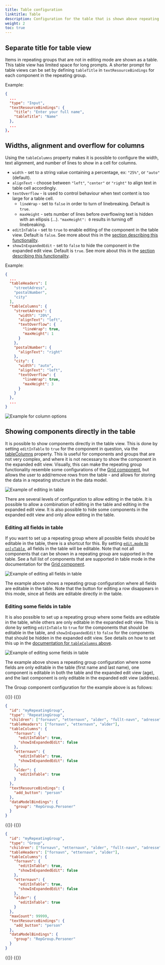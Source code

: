 ```yaml
---
title: Table configuration
linktitle: Table
description: Configuration for the table that is shown above repeating groups
weight: 2
toc: true
---
```


## Separate title for table view

Items in repeating groups that are not in editing mode are shown as a table. This table view has limited space for long prompts. A shorter prompt for table views can be set by defining `tableTitle` in `textResourceBindings` for each component in the repeating group.

Example:

```json
{
  ...
  "type": "Input",
  "textResourceBindings": {
    "title": "Enter your full name",
    "tableTitle": "Name"
  },
  ...
},
```

## Widths, alignment and overflow for columns

Using the `tableColumns` property makes it is possible to configure the width, text alignment, and number of lines to show in a cell for columns.

- `width` - set to a string value containing a percentage, ex: `"25%"`, or `"auto"` (default).
- `alignText` - choose between `"left"`, `"center"` or `"right"` to align text in table cell accordingly.
- `textOverflow` - is used to control behaviour when text content is too large for a table cell.
    - `lineWrap` - set to `false` in order to turn of linebreaking. Default is `true`.
    - `maxHeight` - sets number of lines before overflowing text is hidden with an ellipsis (...). `"maxHeight": 0` results in turning off linebreaking.
- `editInTable` - set to `true` to enable editing of the component in the table view. Default is `false`. See more about this in the [section describing this functionality](#showing-components-directly-in-the-table).
- `showInExpandedEdit` - set to `false` to hide the component in the expanded edit view. Default is `true`. See more about this in the [section describing this functionality](#showing-components-directly-in-the-table).

Example:

```json
{
  ...
  "tableHeaders": [
    "streetAdress",
    "postalNumber",
    "city"
  ],
  "tableColumns": {
    "streetAdress": {
      "width": "20%",
      "alignText": "left",
      "textOverflow": {
        "lineWrap": true, 
        "maxHeight": 1
      }
    },
    "postalNumber": {
      "alignText": "right"
    },
    "city": {
      "width": "auto",
      "alignText": "left",
      "textOverflow": {
        "lineWrap": true,
        "maxHeight": 3
      }
    }
  },
  ...
}
```

![Example for column options](column-options-example.png "Example for column options")

## Showing components directly in the table

It is possible to show components directly in the table view. This is done by setting `editInTable` to `true` for the
component in question, via the [tableColumns](#widths-alignment-and-overflow-for-columns) property. This is useful for
components and groups that are not very complex, and where it is not necessary to show the component in the expanded edit view.
Visually, this can make the repeating group functionality resemble some configurations of
the [Grid component](../../../../components/grid), but allows the user to add/remove rows from the table - and allows
for storing the data in a repeating structure in the data model.

![Example of editing in table](components-in-table.png "Example of editing in table")

There are several levels of configuration to allow editing in the table. It is possible to allow a combination of
editing in the table and editing in the expanded edit view. It is also possible to hide some components in the expanded
edit view and only allow editing in the table.

### Editing all fields in table
If you want to set up a repeating group where all possible fields should be editable in the table, there is a shortcut
for this. By setting [`edit.mode` to `onlyTable`](../edit#mode), all fields in the table will be editable. Note that not
all components that can be shown in a repeating group are supported in the table. See a full list of components that are
supported in table mode in the documentation for the [Grid component](../../../../components/grid).

![Example of editing all fields in table](only-editing-in-table.gif "Example")

The example above shows a repeating group configuration where all fields are editable in the table. Note that the
button for editing a row disappears in this mode, since all fields are editable directly in the table.

### Editing some fields in table
It is also possible to set up a repeating group where some fields are editable in the table, while others are only
editable in the expanded edit view. This is done by setting `editInTable` to `true` for the components that should be
editable in the table, and `showInExpandedEdit` to `false` for the components that should be hidden in the expanded
edit view. See details on how to set this up in
the [documentation for `tableColumns` above](#widths-alignment-and-overflow-for-columns).

![Example of editing some fields in table](mixed-editing.gif "Example")

The example above shows a repeating group configuration where some fields are only editable in the
table (first name and last name), one component is editable in both the table and the expanded edit view (age), and
the last component is only editable in the expanded edit view (address).

The Group component configuration for the example above is as follows:

{{<content-version-selector classes="border-box">}}
{{<content-version-container version-label="v4 (App Frontend)">}}

```json
{
  "id": "myRepeatingGroup",
  "type": "RepeatingGroup",
  "children": ["fornavn", "etternavn", "alder", "fullt-navn", "adresse"],
  "tableHeaders": ["fornavn", "etternavn", "alder"],
  "tableColumns": {
    "fornavn": {
      "editInTable": true,
      "showInExpandedEdit": false
    },
    "etternavn": {
      "editInTable": true,
      "showInExpandedEdit": false
    },
    "alder": {
      "editInTable": true
    }
  },
  "textResourceBindings": {
    "add_button": "person"
  },
  "dataModelBindings": {
    "group": "RepGroup.Personer"
  }
}
```

{{</content-version-container >}}
{{<content-version-container version-label="v3 (App Frontend)">}}

```json
{
  "id": "myRepeatingGroup",
  "type": "Group",
  "children": ["fornavn", "etternavn", "alder", "fullt-navn", "adresse"],
  "tableHeaders": ["fornavn", "etternavn", "alder"],
  "tableColumns": {
    "fornavn": {
      "editInTable": true,
      "showInExpandedEdit": false
    },
    "etternavn": {
      "editInTable": true,
      "showInExpandedEdit": false
    },
    "alder": {
      "editInTable": true
    }
  },
  "maxCount": 99999,
  "textResourceBindings": {
    "add_button": "person"
  },
  "dataModelBindings": {
    "group": "RepGroup.Personer"
  }
}
```

{{</content-version-container>}}
{{</content-version-selector>}}
